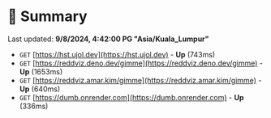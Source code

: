 # 📖 Summary
Last updated: **9/8/2024, 4:42:00 PG "Asia/Kuala_Lumpur"**

- `GET` [https://hst.ujol.dev](https://hst.ujol.dev) - **Up** (743ms)
- `GET` [https://reddviz.deno.dev/gimme](https://reddviz.deno.dev/gimme) - **Up** (1653ms)
- `GET` [https://reddviz.amar.kim/gimme](https://reddviz.amar.kim/gimme) - **Up** (640ms)
- `GET` [https://dumb.onrender.com](https://dumb.onrender.com) - **Up** (336ms)
